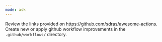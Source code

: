 ```yaml
---
mode: ask
---
```

Review the links provided on https://github.com/sdras/awesome-actions.  Create new or apply github workflow improvements in the `.github/workflows/` directory.